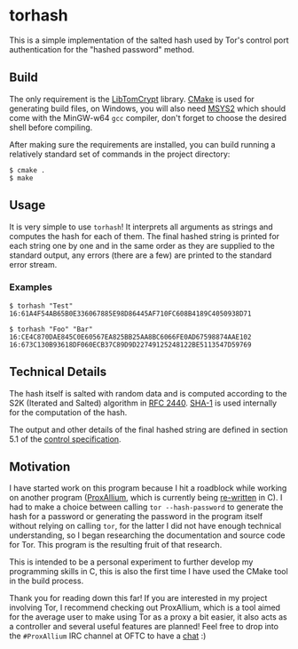 # torhash

This is a simple implementation of the salted hash used by Tor's control port authentication for the "hashed password" method.

## Build

The only requirement is the [LibTomCrypt](https://www.libtom.net/LibTomCrypt/) library. [CMake](https://cmake.org) is used for generating build files, on Windows, you will also need [MSYS2](https://www.msys2.org/) which should come with the MinGW-w64 `gcc` compiler, don't forget to choose the desired shell before compiling.

After making sure the requirements are installed, you can build running a relatively standard set of commands in the project directory:
```
$ cmake .
$ make
```

## Usage

It is very simple to use `torhash`! It interprets all arguments as strings and computes the hash for each of them. The final hashed string is printed for each string one by one and in the same order as they are supplied to the standard output, any errors (there are a few) are printed to the standard error stream.

### Examples

```
$ torhash "Test"
16:61A4F54AB65B0E336067885E98D86445AF710FC608B4189C4050938D71
```

```
$ torhash "Foo" "Bar"
16:CE4C870DAE845C0E60567EA825BB25AA8BC6066FE0AD67598874AAE102
16:673C130B93618DF060ECB37C89D9D22749125248122BE5113547D59769
```

## Technical Details

The hash itself is salted with random data and is computed according to the S2K (Iterated and Salted) algorithm in [RFC 2440](https://tools.ietf.org/html/rfc2440). [SHA-1](https://en.wikipedia.org/wiki/SHA-1) is used internally for the computation of the hash.

The output and other details of the final hashed string are defined in section 5.1 of the [control specification](https://gitweb.torproject.org/torspec.git/tree/control-spec.txt).

## Motivation

I have started work on this program because I hit a roadblock while working on another program ([ProxAllium](https://proxallium.dtw.tools), which is currently being [re-written](https://github.com/DcodingTheWeb/ProxAllium/tree/next-gen) in C). I had to make a choice between calling `tor --hash-password` to generate the hash for a password or generating the password in the program itself without relying on calling `tor`, for the latter I did not have enough technical understanding, so I began researching the documentation and source code for Tor. This program is the resulting fruit of that research.

This is intended to be a personal experiment to further develop my programming skills in C, this is also the first time I have used the CMake tool in the build process.

Thank you for reading down this far! If you are interested in my project involving Tor, I recommend checking out ProxAllium, which is a tool aimed for the average user to make using Tor as a proxy a bit easier, it also acts as a controller and several useful features are planned! Feel free to drop into the `#ProxAllium` IRC channel at OFTC to have a [chat](https://proxallium.dtw.tools/chat) :)
